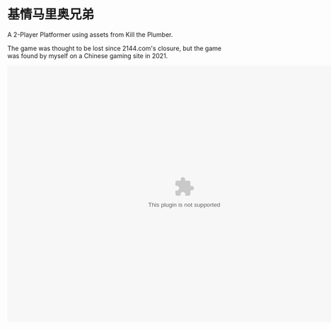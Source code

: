 # 基情马里奥兄弟
A 2-Player Platformer using assets from Kill the Plumber.

The game was thought to be lost since 2144.com's closure, but the game was found by myself on a Chinese gaming site in 2021.

<embed src="https://github.com/sfmemz/JQMLA/releases/download/Release/ExtractedAndModifiedAS2binaryForUseInRuffle.swf" width="800" height="580"></embed>
<noembed>Your browser neither supports Adobe Flash Player nor Ruffle. </noembed>
<script src="https://unpkg.com/@ruffle-rs/ruffle"></script>
